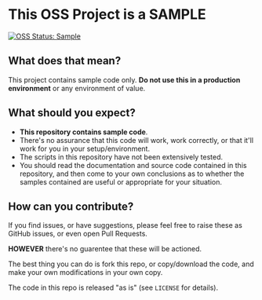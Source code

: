 # This OSS Project is a SAMPLE

[![OSS Status: Sample][sample-badge]][sample-markdown]

## What does that mean?

This project contains sample code only. **Do not use this in a production environment** or any environment of value.

## What should you expect?

- **This repository contains sample code**.  
- There's no assurance that this code will work, work correctly, or that it'll work for you in your setup/environment.
- The scripts in this repository have not been extensively tested.
- You should read the documentation and source code contained in this repository, and then come to your own conclusions as to whether the samples contained are useful or appropriate for your situation.

## How can you contribute?

If you find issues, or have suggestions, please feel free to raise these as GitHub issues, or even open Pull Requests.

**HOWEVER** there's no guarentee that these will be actioned.

The best thing you can do is fork this repo, or copy/download the code, and make your own modifications in your own copy.

The code in this repo is released "as is" (see `LICENSE` for details).

[sample-badge]: https://img.shields.io/badge/OSS%20Status-Sample-orange.svg
[sample-markdown]: https://github.com/martinpeck/oss-project-status/blob/master/sample/OSS_STATUS.md